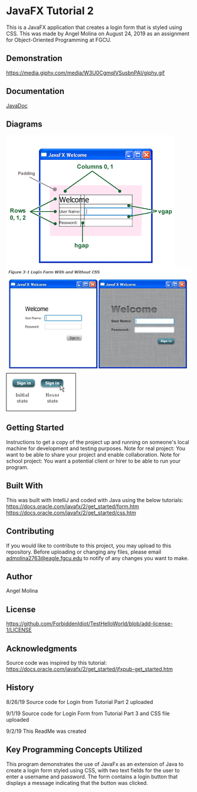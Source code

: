 # JavaFX Tutorial 2
This is a JavaFX application that creates a login form that is styled using CSS. This was made by Angel Molina on August 24, 2019 as an assignment for Object-Oriented Programming at FGCU.

## Demonstration
https://media.giphy.com/media/W3U0CgmqlVSusbnPAI/giphy.gif

## Documentation
[JavaDoc](https://github.com/ForbiddenIdiot/TestHelloWorld/blob/master/Javadoc_JavaFX_Tutorial_2.html)

## Diagrams
![Alt text](https://github.com/ForbiddenIdiot/TestHelloWorld/blob/master/JavaFX_Tutorial_2_Diagram.png) 
![Alt text](https://github.com/ForbiddenIdiot/TestHelloWorld/blob/master/JavaFX_Tutorial_2_Diagram2.JPG?raw=true)
![Alt text](https://github.com/ForbiddenIdiot/TestHelloWorld/blob/master/JavaFX_Tutorial_2_Diagram3.JPG?raw=true)

## Getting Started
Instructions to get a copy of the project up and running on someone's local machine for development and testing purposes. 
Note for real project: You want to be able to share your project and enable collaboration. 
Note for school project: You want a potential client or hirer to be able to run your program.

## Built With
This was built with IntelliJ and coded with Java using the below tutorials:
https://docs.oracle.com/javafx/2/get_started/form.htm
https://docs.oracle.com/javafx/2/get_started/css.htm

## Contributing
If you would like to contribute to this project, you may upload to this repository. Before uploading or changing any files, please email admolina2763@eagle.fgcu.edu to notify of any changes you want to make.

## Author
Angel Molina

## License
https://github.com/ForbiddenIdiot/TestHelloWorld/blob/add-license-1/LICENSE

## Acknowledgments
Source code was inspired by this tutorial: https://docs.oracle.com/javafx/2/get_started/jfxpub-get_started.htm

## History
8/26/19 Source code for Login from Tutorial Part 2 uploaded 

9/1/19 Source code for Login Form from Tutorial Part 3 and CSS file uploaded

9/2/19 This ReadMe was created

## Key Programming Concepts Utilized
This program demonstrates the use of JavaFx as an extension of Java to create a login form styled using CSS, with two text fields for the user to enter a username and password. The form contains a login button that displays a message indicating that the button was clicked.
